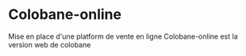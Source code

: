 # Colobane-online
Mise en place d'une platform de vente en ligne
Colobane-online est la version web de colobane
